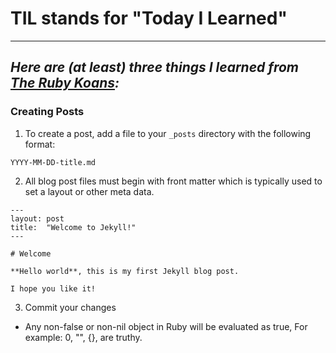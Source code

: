 # TIL stands for "Today I Learned"
---
## _Here are (at least) three things I learned from [The Ruby Koans](http://rubykoans.com/):_

### Creating Posts
1. To create a post, add a file to your `_posts` directory with the following format:
```
YYYY-MM-DD-title.md
```
2. All blog post files must begin with front matter which is typically used to set a layout or other meta data. 

```
---
layout: post
title:  "Welcome to Jekyll!"
---

# Welcome

**Hello world**, this is my first Jekyll blog post.

I hope you like it!
```
3. Commit your changes



- Any non-false or non-nil object in Ruby will be evaluated as true, For example: 0, "", {}, are truthy.
